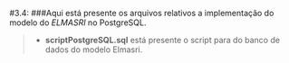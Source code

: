 #3.4:
###Aqui está presente os arquivos relativos a implementação do modelo do *ELMASRI* no PostgreSQL.
>- **scriptPostgreSQL.sql** está presente o script para do banco de dados do modelo Elmasri.
